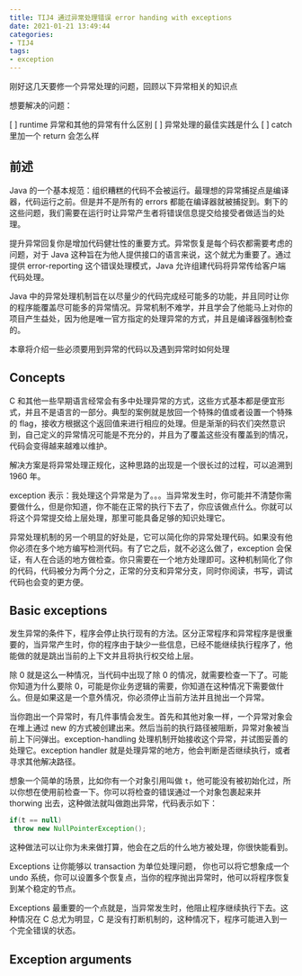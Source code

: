 ```yaml
---
title: TIJ4 通过异常处理错误 error handing with exceptions
date: 2021-01-21 13:49:44
categories:
- TIJ4
tags:
- exception
---
```


刚好这几天要修一个异常处理的问题，回顾以下异常相关的知识点

想要解决的问题：

[ ] runtime 异常和其他的异常有什么区别
[ ] 异常处理的最佳实践是什么
[ ] catch 里加一个 return 会怎么样

## 前述

Java 的一个基本规范：组织糟糕的代码不会被运行。最理想的异常捕捉点是编译器，代码运行之前。但是并不是所有的 errors 都能在编译器就被捕捉到。剩下的这些问题，我们需要在运行时让异常产生者将错误信息提交给接受者做适当的处理。

提升异常回复你是增加代码健壮性的重要方式。异常恢复是每个码农都需要考虑的问题，对于 Java 这种旨在为他人提供接口的语言来说，这个就尤为重要了。通过提供 error-reporting 这个错误处理模式，Java 允许组建代码将异常传给客户端代码处理。

Java 中的异常处理机制旨在以尽量少的代码完成经可能多的功能，并且同时让你的程序能覆盖尽可能多的异常情况。异常机制不难学，并且学会了他能马上对你的项目产生益处，因为他是唯一官方指定的处理异常的方式，并且是编译器强制检查的。

本章将介绍一些必须要用到异常的代码以及遇到异常时如何处理

## Concepts

C 和其他一些早期语言经常会有多中处理异常的方式，这些方式基本都是便宜形式，并且不是语言的一部分。典型的案例就是放回一个特殊的值或者设置一个特殊的 flag，接收方根据这个返回值来进行相应的处理。但是渐渐的码农们突然意识到，自己定义的异常情况可能是不充分的，并且为了覆盖这些没有覆盖到的情况，代码会变得越来越难以维护。

解决方案是将异常处理正规化，这种思路的出现是一个很长过的过程，可以追溯到 1960 年。

exception 表示：我处理这个异常是为了。。。当异常发生时，你可能并不清楚你需要做什么，但是你知道，你不能在正常的执行下去了，你应该做点什么。你就可以将这个异常提交给上层处理，那里可能具备足够的知识处理它。

异常处理机制的另一个明显的好处是，它可以简化你的异常处理代码。如果没有他你必须在多个地方编写检测代码。有了它之后，就不必这么做了，exception 会保证，有人在合适的地方做检查。你只需要在一个地方处理即可。这种机制简化了你的代码，代码被分为两个分之，正常的分支和异常分支，同时你阅读，书写，调试代码也会变的更方便。

## Basic exceptions

发生异常的条件下，程序会停止执行现有的方法。区分正常程序和异常程序是很重要的，当异常产生时，你的程序由于缺少一些信息，已经不能继续执行程序了，他能做的就是跳出当前的上下文并且将执行权交给上层。

除 0 就是这么一种情况，当代码中出现了除 0 的情况，就需要检查一下了。可能你知道为什么要除 0，可能是你业务逻辑的需要，你知道在这种情况下需要做什么。但是如果这是一个意外情况，你必须停止当前方法并且抛出一个异常。

当你跑出一个异常时，有几件事情会发生。首先和其他对象一样，一个异常对象会在堆上通过 new 的方式被创建出来。然后当前的执行路径被阻断，异常对象被当前上下问弹出。exception-handling 处理机制开始接收这个异常，并试图妥善的处理它。exception handler 就是处理异常的地方，他会判断是否继续执行，或者寻求其他解决路径。

想象一个简单的场景，比如你有一个对象引用叫做 `t`，他可能没有被初始化过，所以你想在使用前检查一下。你可以将检查的错误通过一个对象包裹起来并 thorwing 出去，这种做法就叫做跑出异常，代码表示如下：

```java
if(t == null)
 throw new NullPointerException();
```

这种做法可以让你为未来做打算，他会在之后的什么地方被处理，你很快能看到。

Exceptions 让你能够以 transaction 为单位处理问题， 你也可以将它想象成一个 undo 系统，你可以设置多个恢复点，当你的程序抛出异常时，他可以将程序恢复到某个稳定的节点。

Exceptions 最重要的一个点就是，当异常发生时，他阻止程序继续执行下去。这种情况在 C 总尤为明显，C 是没有打断机制的，这种情况下，程序可能进入到一个完全错误的状态。

## Exception arguments